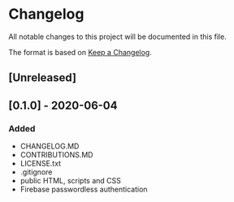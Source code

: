 # Changelog

All notable changes to this project will be documented in this file.

The format is based on [Keep a Changelog](https://keepachangelog.com/en/1.0.0/).

## [Unreleased]

## [0.1.0] - 2020-06-04
### Added

- CHANGELOG.MD
- CONTRIBUTIONS.MD
- LICENSE.txt
- .gitignore
- public HTML, scripts and CSS
- Firebase passwordless authentication
